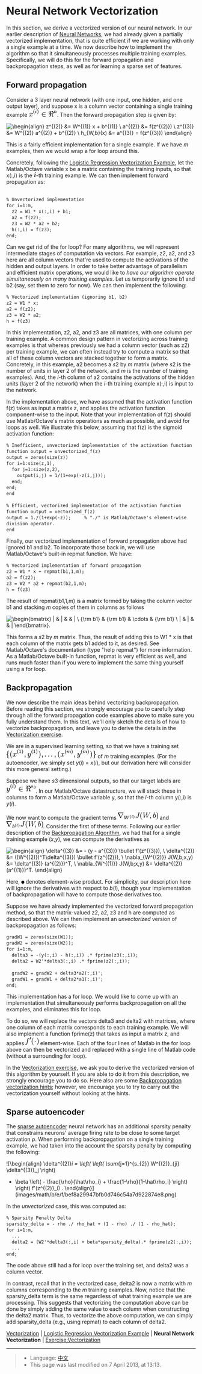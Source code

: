 Neural Network Vectorization
============================

<!-- Jump to: [navigation](#column-one), [search](#searchInput) -->
In this section, we derive a vectorized version of our neural network. In our earlier description of [Neural Networks](Neural_Networks.md "Neural Networks"), we had already given a partially vectorized implementation, that is quite efficient if we are working with only a single example at a time. We now describe how to implement the algorithm so that it simultaneously processes multiple training examples. Specifically, we will do this for the forward propagation and backpropagation steps, as well as for learning a sparse set of features.

  Forward propagation
---------------------

Consider a 3 layer neural network (with one input, one hidden, and one output layer), and suppose x is a column vector containing a single training example ![x^{(i)} \in \Re^{n}](images/math/7/5/6/75642aa64cbeaac87299d8950ef9e1e3.png). Then the forward propagation step is given by:

![\begin{align}
z^{(2)} &= W^{(1)} x + b^{(1)} \\
a^{(2)} &= f(z^{(2)}) \\
z^{(3)} &= W^{(2)} a^{(2)} + b^{(2)} \\
h_{W,b}(x) &= a^{(3)} = f(z^{(3)})
\end{align}](images/math/9/6/9/9690acc03c1e5133b0509257b532b4f7.png)

This is a fairly efficient implementation for a single example. If we have *m* examples, then we would wrap a for loop around this.

Concretely, following the [Logistic Regression Vectorization Example](Logistic_Regression_Vectorization_Example.md "Logistic Regression Vectorization Example"), let the Matlab/Octave variable x be a matrix containing the training inputs, so that x(:,i) is the ![\textstyle i](images/math/0/b/3/0b36ee693126b34b58f77dba7ed23987.png)-th training example. We can then implement forward propagation as:

```

% Unvectorized implementation
for i=1:m, 
  z2 = W1 * x(:,i) + b1;
  a2 = f(z2);
  z3 = W2 * a2 + b2;
  h(:,i) = f(z3);
end;
```

Can we get rid of the for loop? For many algorithms, we will represent intermediate stages of computation via vectors. For example, z2, a2, and z3 here are all column vectors that're used to compute the activations of the hidden and output layers. In order to take better advantage of parallelism and efficient matrix operations, we would like to *have our algorithm operate simultaneously on many training examples*. Let us temporarily ignore b1 and b2 (say, set them to zero for now). We can then implement the following:

```
% Vectorized implementation (ignoring b1, b2)
z2 = W1 * x;
a2 = f(z2);
z3 = W2 * a2;
h = f(z3)
```

In this implementation, z2, a2, and z3 are all matrices, with one column per training example. A common design pattern in vectorizing across training examples is that whereas previously we had a column vector (such as z2) per training example, we can often instead try to compute a matrix so that all of these column vectors are stacked together to form a matrix. Concretely, in this example, a2 becomes a *s*2 by *m* matrix (where *s*2 is the number of units in layer 2 of the network, and *m* is the number of training examples). And, the *i*-th column of a2 contains the activations of the hidden units (layer 2 of the network) when the *i*-th training example x(:,i) is input to the network.

In the implementation above, we have assumed that the activation function f(z) takes as input a matrix z, and applies the activation function component-wise to the input. Note that your implementation of f(z) should use Matlab/Octave's matrix operations as much as possible, and avoid for loops as well. We illustrate this below, assuming that f(z) is the sigmoid activation function:

```
% Inefficient, unvectorized implementation of the activation function
function output = unvectorized_f(z)
output = zeros(size(z))
for i=1:size(z,1), 
  for j=1:size(z,2),
    output(i,j) = 1/(1+exp(-z(i,j)));
  end; 
end;
end

% Efficient, vectorized implementation of the activation function
function output = vectorized_f(z)
output = 1./(1+exp(-z));     % "./" is Matlab/Octave's element-wise division operator. 
end
```

Finally, our vectorized implementation of forward propagation above had ignored b1 and b2. To incorporate those back in, we will use Matlab/Octave's built-in repmat function. We have:

```
% Vectorized implementation of forward propagation
z2 = W1 * x + repmat(b1,1,m);
a2 = f(z2);
z3 = W2 * a2 + repmat(b2,1,m);
h = f(z3)
```

The result of repmat(b1,1,m) is a matrix formed by taking the column vector b1 and stacking *m* copies of them in columns as follows

![
\begin{bmatrix}
| & | &  & |  \\
{\rm b1}  & {\rm b1}  & \cdots & {\rm b1} \\
| & | &  & |  
\end{bmatrix}.
](images/math/7/b/a/7ba1557030d1461b87b462be4ed864ac.png)

This forms a *s*2 by *m* matrix. 
Thus, the result of adding this to W1 \* x is that each column of the matrix gets b1 added to it, as desired.
See Matlab/Octave's documentation (type "help repmat") for more information. As a Matlab/Octave built-in function, repmat is very efficient as well, and runs much faster than if you were to implement the same thing yourself using a for loop.

  Backpropagation
-----------------

We now describe the main ideas behind vectorizing backpropagation. Before reading this section, we strongly encourage you to carefully step through all the forward propagation code examples above to make sure you fully understand them. In this text, we'll only sketch the details of how to vectorize backpropagation, and leave you to derive the details in the [Vectorization exercise](Exercise_Vectorization.md "Exercise:Vectorization").

We are in a supervised learning setting, so that we have a training set ![\{ (x^{(1)}, y^{(1)}), \ldots, (x^{(m)}, y^{(m)}) \}](images/math/5/e/c/5ec89e9cf3712d45b80e93258352ea8f.png) of *m* training examples. (For the autoencoder, we simply set *y*(*i*) = *x*(*i*), but our derivation here will consider this more general setting.)

Suppose we have *s*3 dimensional outputs, so that our target labels are ![y^{(i)} \in \Re^{s_3}](images/math/e/d/f/edfdd985de42e6c6724064dfa79499e2.png). In our Matlab/Octave datastructure, we will stack these in columns to form a Matlab/Octave variable y, so that the *i*-th column y(:,i) is *y*(*i*).

We now want to compute the gradient terms 
![\nabla_{W^{(l)}} J(W,b)](images/math/a/0/4/a048bebd8683f9762667261147708bdb.png) and ![\nabla_{b^{(l)}} J(W,b)](images/math/7/0/7/70718292fd6a578aae46a709a4c72030.png). Consider the first of
these terms. Following our earlier description of the [Backpropagation Algorithm](Backpropagation_Algorithm.md "Backpropagation Algorithm"), we had that for a single training example (*x*,*y*), we can compute the derivatives as

![
\begin{align}
\delta^{(3)} &= - (y - a^{(3)}) \bullet f'(z^{(3)}), \\
\delta^{(2)} &= ((W^{(2)})^T\delta^{(3)}) \bullet f'(z^{(2)}), \\
\nabla_{W^{(2)}} J(W,b;x,y) &= \delta^{(3)} (a^{(2)})^T, \\
\nabla_{W^{(1)}} J(W,b;x,y) &= \delta^{(2)} (a^{(1)})^T. 
\end{align} 
](images/math/4/7/6/4761878cb051fffcff5d159a49e0163e.png)

Here, ![\bullet](images/math/b/f/5/bf588c17a2f1ba670dd67abd8ef6b8c6.png) denotes element-wise product. For simplicity, our description here will ignore the derivatives with respect to *b*(*l*), though your implementation of backpropagation will have to compute those derivatives too.

Suppose we have already implemented the vectorized forward propagation method, so that the matrix-valued z2, a2, z3 and h are computed as described above. We can then implement an *unvectorized* version of backpropagation as follows:

```
gradW1 = zeros(size(W1));
gradW2 = zeros(size(W2)); 
for i=1:m,
  delta3 = -(y(:,i) - h(:,i)) .* fprime(z3(:,i)); 
  delta2 = W2'*delta3(:,i) .* fprime(z2(:,i));

  gradW2 = gradW2 + delta3*a2(:,i)';
  gradW1 = gradW1 + delta2*a1(:,i)'; 
end;
```

This implementation has a for loop. We would like to come up with an implementation that simultaneously performs backpropagation on all the examples, and eliminates this for loop.

To do so, we will replace the vectors delta3 and delta2 with matrices, where one column of each matrix corresponds to each training example. We will also implement a function fprime(z) that takes as input a matrix z, and applies ![f'(\cdot)](images/math/f/f/6/ff62381ad386ec3826477d743df34b6c.png) element-wise. Each of the four lines of Matlab in the for loop above can then be vectorized and replaced with a single line of Matlab code (without a surrounding for loop).

In the [Vectorization exercise](Exercise_Vectorization.md "Exercise:Vectorization"), we ask you to derive the vectorized version of this algorithm by yourself. If you are able to do it from this description, we strongly encourage you to do so. Here also are some [Backpropagation vectorization hints](Backpropagation_vectorization_hints.md "Backpropagation vectorization hints"); however, we encourage you to try to carry out the vectorization yourself without looking at the hints.

  Sparse autoencoder
--------------------

The [sparse autoencoder](Autoencoders_and_Sparsity.md "Autoencoders and Sparsity") neural network has an additional sparsity penalty that constrains neurons' average firing rate to be close to some target activation ρ. When performing backpropagation on a single training example, we had taken into the account the sparsity penalty by computing the following:

![\begin{align}
\delta^{(2)}_i =
  \left( \left( \sum_{j=1}^{s_{2}} W^{(2)}_{ji} \delta^{(3)}_j \right)
+ \beta \left( - \frac{\rho}{\hat\rho_i} + \frac{1-\rho}{1-\hat\rho_i} \right) \right) f'(z^{(2)}_i) .
\end{align}](images/math/b/e/f/bef8a29947bfb0d746c54a7d922874e8.png)

In the *unvectorized* case, this was computed as:

```
% Sparsity Penalty Delta
sparsity_delta = - rho ./ rho_hat + (1 - rho) ./ (1 - rho_hat);
for i=1:m,
  ...
  delta2 = (W2'*delta3(:,i) + beta*sparsity_delta).* fprime(z2(:,i)); 
  ...
end;
```

The code above still had a for loop over the training set, and delta2 was a column vector.

In contrast, recall that in the vectorized case, delta2 is now a matrix with *m* columns corresponding to the *m* training examples. Now, notice that the sparsity\_delta term is the same regardless of what training example we are processing. This suggests that vectorizing the computation above can be done by simply adding the same value to each column when constructing the delta2 matrix. Thus, to vectorize the above computation, we can simply add sparsity\_delta (e.g., using repmat) to each column of delta2.

[Vectorization](Vectorization.md "Vectorization") | [Logistic Regression Vectorization Example](Logistic_Regression_Vectorization_Example.md "Logistic Regression Vectorization Example") | **Neural Network Vectorization** | [Exercise:Vectorization](Exercise_Vectorization.md "Exercise:Vectorization")

---

> * Language: [中文](%E7%A5%9E%E7%BB%8F%E7%BD%91%E7%BB%9C%E5%90%91%E9%87%8F%E5%8C%96.md "神经网络向量化")
> * This page was last modified on 7 April 2013, at 13:13.

